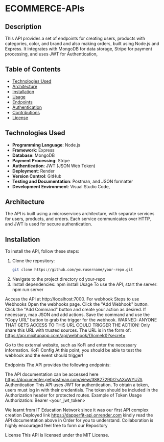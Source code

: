 # ECOMMERCE-APIs

## Description
This API provides a set of endpoints for creating users, products with categories, color, and brand and  also making orders, built using Node.js and Express. It integrates with MongoDB for data storage, Stripe for payment processing, and uses JWT for Authentication, 

## Table of Contents
- [Technologies Used](#technologies-used)
- [Architecture](#architecture)
- [Installation](#installation)
- [Usage](#usage)
- [Endpoints](#endpoints)
- [Authentication](#authentication)
- [Contributions](#contributions)
- [License](#license)

## Technologies Used
- **Programming Language**: Node.js
- **Framework**: Express
- **Database**: MongoDB
- **Payment Processing**: Stripe
- **Authentication**: JWT (JSON Web Token)
- **Deployment**: Render
- **Version Control**: GitHub
- **Testing and Documentation**: Postman, and JSON formatter
- **Development Environment**: Visual Studio Code,

## Architecture
The API is built using a microservices architecture, with separate services for users, products, and orders. Each service communicates over HTTP, and JWT is used for secure authentication.

## Installation
To install the API, follow these steps:

1. Clone the repository:
   ```bash
   git clone https://github.com/yourusername/your-repo.git
2. Navigate to the project directory
   cd your-repo
3. Install dependencies:
   npm install
    Usage
 To use the API, start the server:
 npm run server

 Access the API at http://localhost:7000.
 For webhook 
 Steps to use Webhooks
Open the webhooks page.
Click the "Add Webhook" button.
Click the "Add Command" button and create your action as desired.
If necessary, map JSON and add actions.
Save the command and use the "Copy URL" button to grab the trigger for the webhook.
WARNED: ANYONE THAT GETS ACCESS TO THIS URL COULD TRIGGER THE ACTION! Only share this URL with trusted sources. The URL is in the form of: https://api.mixitupapp.com/api/webhook/{SomeId}?secret=

Go to the external website, such as KoFi and enter the necessary information. KoFi Config
At this point, you should be able to test the webhook and the event should trigger!


Endpoints
The API provides the following endpoints:

The API documentation can be accessed here https://documenter.getpostman.com/view/38827290/2sAXxWYU7A
Authentication
This API uses JWT for authentication. To obtain a token, users must log in with their credentials. The token should be included in the Authorization header for protected routes.
Example of Token Usage
Authorization: Bearer <your_jwt_token>

We learnt  from IT Education Network since it was our first API complex creation
Deployed link https://dapperfit-api.onrender.com kindly read the API documentation above in Order for you to understand.
Collaboration is  highly encouraged feel free to form our Repository


License
This API is licensed under the MIT License.
